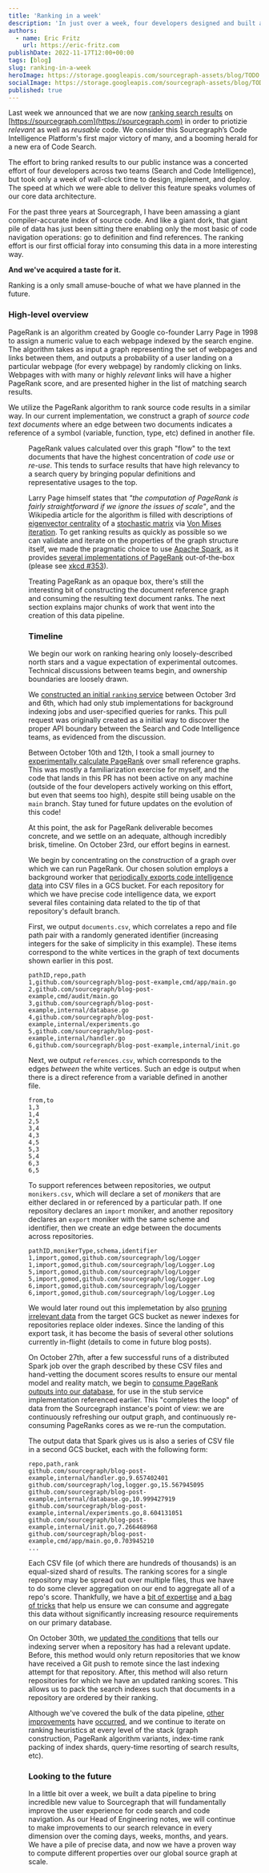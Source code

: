 ```yaml
---
title: 'Ranking in a week'
description: 'In just over a week, four developers designed and built a data pipeline utilizing Sourcegraph's wealth of source code data. The result is Sourcegraph's new search ranking system inspired by PageRank.'
authors:
  - name: Eric Fritz
    url: https://eric-fritz.com
publishDate: 2022-11-17T12:00+00:00
tags: [blog]
slug: ranking-in-a-week
heroImage: https://storage.googleapis.com/sourcegraph-assets/blog/TODO.png
socialImage: https://storage.googleapis.com/sourcegraph-assets/blog/TODO.png
published: true
---
```


Last week we announced that we are now [ranking search results](https://about.sourcegraph.com/blog/new-search-ranking) on [https://sourcegraph.com](https://sourcegraph.com) in order to priotizie _relevant_ as well as _reusable_ code. We consider this Sourcegraph’s Code Intelligence Platform's first major victory of many, and a booming herald for a new era of Code Search.

The effort to bring ranked results to our public instance was a concerted effort of four developers across two teams (Search and Code Intelligence), but took only a week of wall-clock time to design, implement, and deploy. The speed at which we were able to deliver this feature speaks volumes of our core data architecture.

For the past three years at Sourcegraph, I have been amassing a giant compiler-accurate index of source code. And like a giant dork, that giant pile of data has just been sitting there enabling only the most basic of code navigation operations: go to definition and find references. The ranking effort is our first official foray into consuming this data in a more interesting way.

**And we've acquired a taste for it.**

Ranking is a only small amuse-bouche of what we have planned in the future.

### High-level overview

PageRank is an algorithm created by Google co-founder Larry Page in 1998 to assign a numeric value to each webpage indexed by the search engine. The algorithm takes as input a graph representing the set of webpages and links between them, and outputs a probability of a user landing on a particular webpage (for every webpage) by randomly clicking on links. Webpages with with many or highly _relevant_ links will have a higher PageRank score, and are presented higher in the list of matching search results.

We utilize the PageRank algorithm to rank source code results in a similar way. In our current implementation, we construct a graph of _source code text documents_ where an edge between two documents indicates a reference of a symbol (variable, function, type, etc) defined in another file.

<Figure
    src="https://storage.googleapis.com/sourcegraph-assets/blog/new-search-ranking/PageRank-hero-illustration.png"
    alt="PageRank graph"
    caption="An graph of text documents indicating references between files."
    />

PageRank values calculated over this graph "flow" to the text documents that have the highest concentration of _code use_ or _re-use_. This tends to surface results that have high relevancy to a search query by bringing popular definitions and representative usages to the top.

Larry Page himself states that _"the computation of PageRank is fairly straightforward if we ignore the issues of scale"_, and the Wikipedia article for the algorithm is filled with descriptions of [eigenvector centrality](https://en.wikipedia.org/wiki/Eigenvector_centrality) of a [stochastic matrix](https://en.wikipedia.org/wiki/Stochastic_matrix) via [Von Mises iteration](https://en.wikipedia.org/wiki/Power_iteration). To get ranking results as quickly as possible so we can validate and iterate on the properties of the graph structure itself, we made the pragmatic choice to use [Apache Spark](https://spark.apache.org/), as it provides [several implementations of PageRank](https://spark.apache.org/docs/1.6.1/api/java/org/apache/spark/graphx/lib/PageRank.html) out-of-the-box (please see [xkcd #353](https://xkcd.com/353/)).

Treating PageRank as an opaque box, there's still the interesting bit of constructing the document reference graph and consuming the resulting text document ranks. The next section explains major chunks of work that went into the creation of this data pipeline.

### Timeline

We begin our work on ranking hearing only loosely-described north stars and a vague expectation of experimental outcomes. Technical discussions between teams begin, and ownership boundaries are loosely drawn.

We [constructed an initial `ranking` service](https://github.com/sourcegraph/sourcegraph/pull/42457) between October 3rd and 6th, which had only stub implementations for background indexing jobs and user-specified queries for ranks. This pull request was originally created as a initial way to discover the proper API boundary between the Search and Code Intelligence teams, as evidenced from the discussion.

Between October 10th and 12th, I took a small journey to [experimentally calculate PageRank](https://github.com/sourcegraph/sourcegraph/pull/42771) over small reference graphs. This was mostly a familiarization exercise for myself, and the code that lands in this PR has not been active on any machine (outside of the four developers actively working on this effort, but even that seems too high), despite still being usable on the `main` branch. Stay tuned for future updates on the evolution of this code!

At this point, the ask for PageRank deliverable becomes concrete, and we settle on an adequate, although incredibly brisk, timeline. On October 23rd, our effort begins in earnest.

We begin by concentrating on the _construction_ of a graph over which we can run PageRank. Our chosen solution employs a background worker that [periodically exports code intelligence data](https://github.com/sourcegraph/sourcegraph/pull/43334) into CSV files in a GCS bucket. For each repository for which we have precise code intelligence data, we export several files containing data related to the tip of that repository's default branch.

First, we output `documents.csv`, which correlates a repo and file path pair with a randomly generated identifier (increasing integers for the sake of simplicity in this example). These items correspond to the white vertices in the graph of text documents shown earlier in this post.

```csv
pathID,repo,path
1,github.com/sourcegraph/blog-post-example,cmd/app/main.go
2,github.com/sourcegraph/blog-post-example,cmd/audit/main.go
3,github.com/sourcegraph/blog-post-example,internal/database.go
4,github.com/sourcegraph/blog-post-example,internal/experiments.go
5,github.com/sourcegraph/blog-post-example,internal/handler.go
6,github.com/sourcegraph/blog-post-example,internal/init.go
```

Next, we output `references.csv`, which corresponds to the edges _between_ the white vertices. Such an edge is output when there is a direct reference from a variable defined in another file.

```csv
from,to
1,3
1,4
2,5
3,4
4,3
4,5
5,3
5,4
6,3
6,5
```

To support references between repositories, we output `monikers.csv`, which will declare a set of _monikers_ that are either declared in or referenced by a particular path. If one repository declares an `import` moniker, and another repository declares an `export` moniker with the same scheme and identifier, then we create an edge between the documents across repositories.

```csv
pathID,monikerType,schema,identifier
1,import,gomod,github.com/sourcegraph/log/Logger
1,import,gomod,github.com/sourcegraph/log/Logger.Log
5,import,gomod,github.com/sourcegraph/log/Logger
5,import,gomod,github.com/sourcegraph/log/Logger.Log
6,import,gomod,github.com/sourcegraph/log/Logger
6,import,gomod,github.com/sourcegraph/log/Logger.Log
```

We would later round out this implemetation by also [pruning irrelevant data](https://github.com/sourcegraph/sourcegraph/pull/43832) from the target GCS bucket as newer indexes for repositories replace older indexes. Since the landing of this export task, it has become the basis of several other solutions currently in-flight (details to come in future blog posts).

On October 27th, after a few successful runs of a distributed Spark job over the graph described by these CSV files and hand-vetting the document scores results to ensure our mental model and reality match, we begin to [consume PageRank outputs into our database](https://github.com/sourcegraph/sourcegraph/pull/43566), for use in the stub service implementation referenced earlier. This "completes the loop" of data from the Sourcegraph instance's point of view: we are continuously refreshing our output graph, and continuously re-consuming PageRanks cores as we re-run the computation.

The output data that Spark gives us is also a series of CSV file in a second GCS bucket, each with the following form:

```csv
repo,path,rank
github.com/sourcegraph/blog-post-example,internal/handler.go,9.657402401
github.com/sourcegraph/log,logger.go,15.567945095
github.com/sourcegraph/blog-post-example,internal/database.go,10.999427919
github.com/sourcegraph/blog-post-example,internal/experiments.go,8.604131051
github.com/sourcegraph/blog-post-example,internal/init.go,7.266468968
github.com/sourcegraph/blog-post-example,cmd/app/main.go,0.703945210
...
```

Each CSV file (of which there are hundreds of thousands) is an equal-sized shard of results. The ranking scores for a single repository may be spread out over multiple files, thus we have to do some clever aggregation on our end to aggregate all of a repo's score. Thankfully, we have a [bit of expertise](https://thenewstack.io/how-to-stop-autovacuum-from-sucking-up-your-performance/) and [a bag of tricks](https://docs.sourcegraph.com/dev/background-information/sql/batch_operations) that help us ensure we can consume and aggregate this data without significantly increasing resource requirements on our primary database.

On October 30th, we [updated the conditions](https://github.com/sourcegraph/sourcegraph/pull/43650) that tells our indexing server when a repository has had a relevant update. Before, this method would only return repositories that we know have received a Git push to remote since the last indexing attempt for that repository. After, this method will also return repositories for which we have an updated ranking scores. This allows us to pack the search indexes such that documents in a repository are ordered by their ranking.

Although we've covered the bulk of the data pipeline, [other](https://github.com/sourcegraph/sourcegraph/pull/43817) [improvements](https://github.com/sourcegraph/sourcegraph/pull/43943) have [occurred](https://github.com/sourcegraph/sourcegraph/pull/43944), and we continue to iterate on ranking heuristics at every level of the stack (graph construction, PageRank algorithm variants, index-time rank packing of index shards, query-time resorting of search results, etc).

### Looking to the future

In a little bit over a week, we built a data pipeline to bring incredible new value to Sourcegraph that will fundamentally improve the user experience for code search and code navigation. As our Head of Engineering notes, we will continue to make improvements to our search relevance in every dimension over the coming days, weeks, months, and years. We have a pile of precise data, and now we have a proven way to compute different properties over our global source graph at scale.